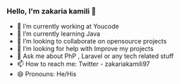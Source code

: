 ### Hello, I'm zakaria kamili 👋


- 🔭 I’m currently working at Youcode
- 🌱 I’m currently learning Java
- 👯 I’m looking to collaborate on opensource projects
- 🤔 I’m looking for help with Improve my projects
- 💬 Ask me about PhP , Laravel or any tech related stuff
- 📫 How to reach me: Twitter - zakariakamili97
- 😄 Pronouns: He/His
